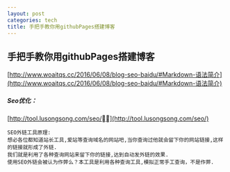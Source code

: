 ```yaml
---
layout: post
categories: tech
title: 手把手教你用githubPages搭建博客
---
```

## 手把手教你用githubPages搭建博客

[http://www.woaitqs.cc/2016/06/08/blog-seo-baidu/#Markdown-语法简介](http://www.woaitqs.cc/2016/06/08/blog-seo-baidu/#Markdown-语法简介)

##### Seo优化：

[http://tool.lusongsong.com/seo/](http://tool.lusongsong.com/seo/)

```
SEO外链工具原理:
想必各位都知道站长工具,爱站等查询域名的网站吧,当你查询过他就会留下你的网站链接,这样的链接就形成了外链.
我们就是利用了各种查询网站来留下你的链接,达到自动发外链的效果.
使用SEO外链会被认为作弊么？本工具是利用各种查询工具,模拟正常手工查询，不是作弊.
```

